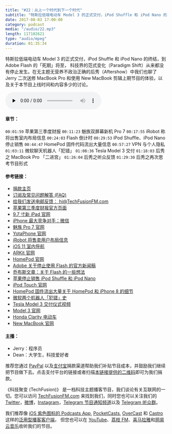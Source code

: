 ```yaml
---
title: "#22：从上一个时代到下一个时代"
subtitle: "特斯拉低端电动车 Model 3 的正式交付，iPod Shuffle 和 iPod Nano 的终结，到 Adobe Flash 的「死期」将至， 科技界的范式变化（Paradigm Shift）从来都没有停止发生。在无主题无营养不政治正确的后秀（Aftershow）中我们也聊了 Jerry 二次送修 MacBook Pro 和使用 New MacBook 剪辑上期节目的体验，以及关于本节目上线时间和内容多少的讨论。"
date: 2017-08-03 17:00:00
category: podcast
media: "/audio/22.mp3"
length: 117102621 
type: "audio/mpeg"
duration: 01:35:34
---
```


特斯拉低端电动车 Model 3 的正式交付，iPod Shuffle 和 iPod Nano 的终结，到 Adobe Flash 的「死期」将至， 科技界的范式变化（Paradigm Shift）从来都没有停止发生。在无主题无营养不政治正确的后秀（Aftershow）中我们也聊了 Jerry 二次送修 MacBook Pro 和使用 New MacBook 剪辑上期节目的体验，以及关于本节目上线时间和内容多少的讨论。

<audio class="audioPlayer" controls preload="none" src="https://techfusionfm.com/audio/22.mp3"></audio>

#### 章节：
```00:01:59``` 苹果第三季度财报
```00:11:23``` 魅族双屏幕新机 Pro 7 
```00:17:55``` iRobot 称将出售室内布局信息 
```00:24:03``` Flash 倒计时
```00:29:53``` iPod Shuffle、iPod Nano 停止销售
```00:44:47``` HomePod 固件代码流出大量信息
```00:57:27``` VPN 与个人隐私
```01:03:11``` 微软聊天机器人「犯错」
```01:08:36``` Tesla Model 3 交付
```01:18:03``` 后秀之 MacBook Pro 「二进宫」
```01:26:04``` 后秀之听众反馈
```01:29:30``` 后秀之再次思考节目形式

#### 参考链接：
- [捐款主页](https://techfusionfm.com/donate)
- [订阅及常见问题解答 (FAQ)](https://techfusionfm.com/faq)
- [给我们发送电邮反馈： hi@TechFusionFM.com](mailto:hi@techfusionfm.com)
- [苹果第三季度财报官方页面](https://www.apple.com/newsroom/2017/08/apple-reports-third-quarter-results/)
- [9.7 寸新 iPad 官网](https://www.apple.com/ipad-9.7/)
- [iPhone 最大竞争对手：微信](http://www.foxbusiness.com/features/2017/07/30/iphones-toughest-rival-in-china-is-wechat-messaging-app.html)
- [魅族 Pro 7 官网](https://www.meizu.com/pro7/)
- [YotaPhone 官网](https://yotaphone.com)
- [iRobot 将售卖用户布局信息](http://techcrunch.cn/2017/07/26/irobots-ceo-defends-roomba-home-mapping-as-privacy-concerns-arise/)
- [iOS 11 室内导航](https://www.macrumors.com/2017/06/22/apple-maps-indoor-maps-ios-11/)
- [ARKit 官网](https://developer.apple.com/arkit/)
- [HomePod 官网](https://www.apple.com/homepod/)
- [Adobe 关于停止使用 Flash 的官方新闻稿](https://blogs.adobe.com/conversations/2017/07/adobe-flash-update.html)
- [乔布斯文章：关于 Flash 的一些想法](https://www.apple.com/hotnews/thoughts-on-flash/)
- [苹果停止销售 iPod Shuffle 和 iPod Nano](http://www.businessinsider.com/apple-kills-off-ipod-nano-ipod-shuffle-2017-7)
- [iPod Touch 官网](https://www.apple.com/cn/ipod-touch/)
- [HomePod 固件流出大量关于 HomePod 和 iPhone 8 的细节](https://512pixels.net/2017/07/sts-iphone-someone-is-having-a-bad-day-at-apple/)
- [微软两个机器人「犯错」史](https://www.sohu.com/a/161440478_413980)
- [Tesla Model 3 交付仪式视频](https://vimeo.com/161138986)
- [Model 3 官网](https://www.tesla.cn/model3)
- [Honda Clarity 电动车](https://electrek.co/2017/06/11/honda-clarity-ev-details-89-mile-range-lease-only-269mo-available-augustseptember-doa/)
- [New MacBook 官网](https://www.apple.com/cn/macbook/)


#### 主播：
- Jerry：程序员
- Dean：大学生，科技爱好者

推荐您通过 [PayPal](https://paypal.me/techfusionfm/5) 以及[支付宝](HTTPS://QR.ALIPAY.COM/FKX09288AJOENI0MVZXM12)捐款渠道帮助我们补贴节目成本，并鼓励我们继续把节目做下去。点击支付平台的链接或者扫描[本链接提供的二维码](https://techfusionfm.com/images/QR.JPG)即可为我们捐款。

《科技聚变 (TechFusion)》 是一档科技主题播客节目，我们谈论有关互联网的一切。您可以访问 [TechFusionFM.com](https://TechFusionFM.com) 来找到我们，同时您也可以关注我们的 [Twitter](http://twitter.com/TechFusionFM)，[微博](https://TechFusionFM.com/images/Weibo-Icon-BW.svg)，[Instagram](http://instagram.com/TechFusionFM)，[Telegram 节目通知频道](https://t.me/TechFusionFM)以及 [Telegram 听众群](https://t.me/TechFusionChat)。

我们推荐像 [iOS 紫色图标的 Podcasts App](https://itunes.apple.com/cn/podcast/id1202658654), [PocketCasts](http://pca.st/podcast/28fcd200-cc7c-0134-10da-25324e2a541d), [OverCast](https://overcast.fm) 和 [Castro](http://supertop.co/castro/) 这样的[泛用型播客客户端](https://techfusionfm.com/faq)， 但您也可以在 [YouTube](https://www.youtube.com/channel/UC6uvHf21Tjm5lepw6P2Ki-Q)、[荔枝 FM](https://www.lizhi.fm/1494013/)、[喜马拉雅](http://www.ximalaya.com/72456289/album/6648521)和[网易云音乐](http://music.163.com/#/djradio?id=347498120)收听我们的节目。
